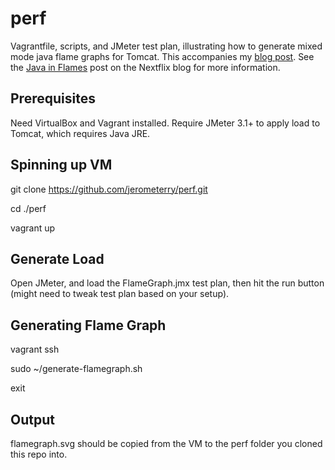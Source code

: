 # perf

Vagrantfile, scripts, and JMeter test plan, illustrating how to generate mixed mode java flame graphs for Tomcat. This accompanies my [blog post](http://blog.jerometerry.com/2016/12/generating-java-mixed-mode-flame-graphs.html). See the [Java in Flames](http://techblog.netflix.com/2015/07/java-in-flames.html) post on the Nextflix blog for more information. 

## Prerequisites

Need VirtualBox and Vagrant installed. Require JMeter 3.1+ to apply load to Tomcat, which requires Java JRE. 

## Spinning up VM

git clone https://github.com/jerometerry/perf.git

cd ./perf

vagrant up

## Generate Load

Open JMeter, and load the FlameGraph.jmx test plan, then hit the run button (might need to tweak test plan based on your setup). 

## Generating Flame Graph

vagrant ssh

sudo ~/generate-flamegraph.sh

exit

## Output

flamegraph.svg should be copied from the VM to the perf folder you cloned this repo into. 
